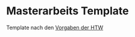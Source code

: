 # Masterarbeits Template

Template nach den [Vorgaben der HTW](https://www.f1.htw-berlin.de/fileadmin/HTW/Zentral/FB/FB1/Leitfaden_zur_Erstellung_einer_Wiss.-Arbeit_neu.pdf)

